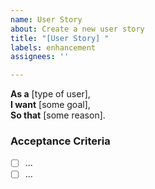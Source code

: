 ```yaml
---
name: User Story
about: Create a new user story
title: "[User Story] "
labels: enhancement
assignees: ''

---
```


**As a** [type of user],  
**I want** [some goal],  
**So that** [some reason].

### Acceptance Criteria
- [ ] ...
- [ ] ...
